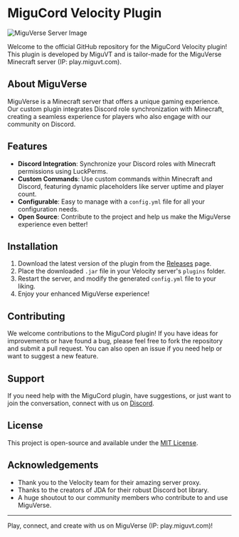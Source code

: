 # MiguCord Velocity Plugin

![MiguVerse Server Image](https://github.com/MiguVT/MiguCord_Velocity/assets/71216796/a9518146-2070-4fd0-9dd6-7dec1baff184)


Welcome to the official GitHub repository for the MiguCord Velocity plugin! This plugin is developed by MiguVT and is tailor-made for the MiguVerse Minecraft server (IP: play.miguvt.com).

## About MiguVerse

MiguVerse is a Minecraft server that offers a unique gaming experience. Our custom plugin integrates Discord role synchronization with Minecraft, creating a seamless experience for players who also engage with our community on Discord.

## Features

- **Discord Integration**: Synchronize your Discord roles with Minecraft permissions using LuckPerms.
- **Custom Commands**: Use custom commands within Minecraft and Discord, featuring dynamic placeholders like server uptime and player count.
- **Configurable**: Easy to manage with a `config.yml` file for all your configuration needs.
- **Open Source**: Contribute to the project and help us make the MiguVerse experience even better!

## Installation

1. Download the latest version of the plugin from the [Releases](link-to-releases-page) page.
2. Place the downloaded `.jar` file in your Velocity server's `plugins` folder.
3. Restart the server, and modify the generated `config.yml` file to your liking.
4. Enjoy your enhanced MiguVerse experience!

## Contributing

We welcome contributions to the MiguCord plugin! If you have ideas for improvements or have found a bug, please feel free to fork the repository and submit a pull request. You can also open an issue if you need help or want to suggest a new feature.

## Support

If you need help with the MiguCord plugin, have suggestions, or just want to join the conversation, connect with us on [Discord](https://discord.gg/kRQW9WadsF).

## License

This project is open-source and available under the [MIT License](LICENSE).

## Acknowledgements

- Thank you to the Velocity team for their amazing server proxy.
- Thanks to the creators of JDA for their robust Discord bot library.
- A huge shoutout to our community members who contribute to and use MiguVerse.

---

Play, connect, and create with us on MiguVerse (IP: play.miguvt.com)!
